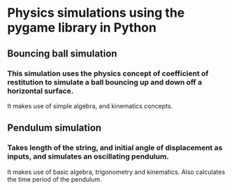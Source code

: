 # Physics simulations using the pygame library in Python

## Bouncing ball simulation
### This simulation uses the physics concept of coefficient of restitution to simulate a ball bouncing up and down off a horizontal surface. 
It makes use of simple algebra, and kinematics concepts. 

## Pendulum simulation
### Takes length of the string, and initial angle of displacement as inputs, and simulates an oscillating pendulum. 
It makes use of basic algebra, trigonometry and kinematics. Also calculates the time period of the pendulum.
